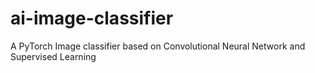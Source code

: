 # ai-image-classifier
A PyTorch Image classifier based on Convolutional Neural Network and Supervised Learning
